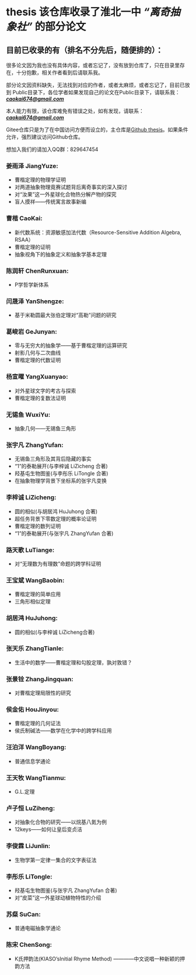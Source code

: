 # thesis 该仓库收录了淮北一中 ***“离奇抽象社”*** 的部分论文

## 目前已收录的有（排名不分先后，随便排的）：

很多论文因为我也没有具体内容，或者忘记了，没有放到仓库了，只在目录里存在，十分抱歉，相关作者看到后请联系我。

部分论文因资料缺失，无法找到对应的作者，或者太麻烦，或者忘记了，目前已放到 Public目录下，各位学者如果发现自己的论文在Public目录下，请联系我：***caokai674@gmail.com***

本人能力有限，该仓库难免有错误之处，如有发现，请联系：***caokai674@gmail.com***

Gitee仓库只是为了在中国访问方便而设立的，主仓库是[Github thesis](https://github.com/Hitmux/thesis)。如果条件允许，强烈建议访问Github仓库。

想加入我们的请加入QQ群：829647454

### 姜雨泽 JiangYuze:
* 曹楷定理的物理学证明
* 对两道抽象物理竟赛试题背后离奇事实的深入探讨
* 对“汝果”这一外星球化合物热分解产物的探究
* 盲人摸祥——传统寓言故事新编 

### 曹楷 CaoKai:
* 新代数系统：资源敏感加法代数（Resource-Sensitive Addition Algebra, RSAA）
* 曹楷定理的证明
* 抽象视角下的抽象定义和抽象学基本定理

### 陈润轩 ChenRunxuan:
* P学哲学新体系

### 闫晟泽 YanShengze:
* 基于米勒圆最大张伯定理对“高勒”问题的研究

### 葛峻岩 GeJunyan:
* 零与无穷大的抽象学——基于曹楷定理的运算研究
* 射影几何与二次曲线
* 曹楷定理的代数证明

### 杨宣曜 YangXuanyao:
* 对外星球文字的考古与探索
* 曹楷定理的复数法证明

### 无锡鱼 WuxiYu:
* 抽象几何——无锡鱼三角形

### 张宇凡 ZhangYufan:
* 无锡鱼三角形及其背后隐藏的事实
* “1”的泰勒展开(与李梓诚 LiZicheng 合著)
* 羟基屯生物图鉴(与李彤乐 LiTongle 合著)
* 在抽象物理学背景下坐标系的张宇凡变换

### 李梓诚 LiZicheng:
* 圆的相似(与胡居鸿 HuJuhong 合著)
* 超任务背景下零数定理的概率论证明
* 曹楷定理的数列证明
* “1”的泰勒展开(与张宇凡 ZhangYufan 合著)

### 路天歌 LuTiange:
* 对“无理数为有理数”命题的跨学科证明

### 王宝斌 WangBaobin:
* 曹楷定理的简单应用
* 三角形相似定理

### 胡居鸿 HuJuhong:
* 圆的相似(与李梓诚 LiZicheng合著)

### 张天乐 ZhangTianle:
* 生活中的数学——曹楷定理和勾股定理，孰对敦错？

### 张景铨 ZhangJingquan:
* 对曹楷定理局限性的研究

### 侯金佑 HouJinyou:
* 曹楷定理的几何证法
* 侯氏制碱法——数学在化学中的跨学科应用

### 汪泊洋 WangBoyang:
* 普通信息学通论

### 王天牧 WangTianmu:
* G.L.定理

### 卢子恒 LuZiheng:
* 对抽象化合物的研究——以烷基八氮为例
* 12keys——如何让皇后变贞洁

### 李俊霖 LiJunlin:
* 生物学第一定律一集合的文字表征法

### 李彤乐 LiTongle:
* 羟基屯生物图鉴(与张宇凡 ZhangYufan 合著)
* 对“皮菜”这一外星球动植物特性的介绍

### 苏粲 SuCan:
* 普通电磁抽象学通论

### 陈宋 ChenSong:
* K氏押韵法(KIASO’sInitial Rhyme Method) ————中文说唱一种新颖的押韵方法
